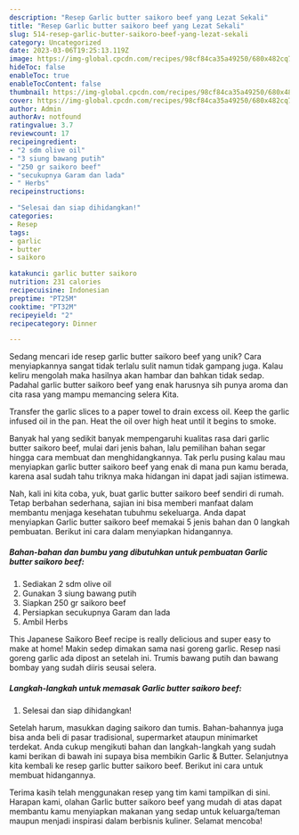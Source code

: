 ```yaml
---
description: "Resep Garlic butter saikoro beef yang Lezat Sekali"
title: "Resep Garlic butter saikoro beef yang Lezat Sekali"
slug: 514-resep-garlic-butter-saikoro-beef-yang-lezat-sekali
category: Uncategorized
date: 2023-03-06T19:25:13.119Z
image: https://img-global.cpcdn.com/recipes/98cf84ca35a49250/680x482cq70/garlic-butter-saikoro-beef-foto-resep-utama.jpg
hideToc: false
enableToc: true
enableTocContent: false
thumbnail: https://img-global.cpcdn.com/recipes/98cf84ca35a49250/680x482cq70/garlic-butter-saikoro-beef-foto-resep-utama.jpg
cover: https://img-global.cpcdn.com/recipes/98cf84ca35a49250/680x482cq70/garlic-butter-saikoro-beef-foto-resep-utama.jpg
author: Admin
authorAv: notfound
ratingvalue: 3.7
reviewcount: 17
recipeingredient:
- "2 sdm olive oil"
- "3 siung bawang putih"
- "250 gr saikoro beef"
- "secukupnya Garam dan lada"
- " Herbs"
recipeinstructions:

- "Selesai dan siap dihidangkan!"
categories:
- Resep
tags:
- garlic
- butter
- saikoro

katakunci: garlic butter saikoro 
nutrition: 231 calories
recipecuisine: Indonesian
preptime: "PT25M"
cooktime: "PT32M"
recipeyield: "2"
recipecategory: Dinner

---
```





Sedang mencari ide resep garlic butter saikoro beef yang unik? Cara menyiapkannya sangat tidak terlalu sulit namun tidak gampang juga. Kalau keliru mengolah maka hasilnya akan hambar dan bahkan tidak sedap. Padahal garlic butter saikoro beef yang enak harusnya sih punya aroma dan cita rasa yang mampu memancing selera Kita.





Transfer the garlic slices to a paper towel to drain excess oil. Keep the garlic infused oil in the pan. Heat the oil over high heat until it begins to smoke.

Banyak hal yang sedikit banyak mempengaruhi kualitas rasa dari garlic butter saikoro beef, mulai dari jenis bahan, lalu pemilihan bahan segar hingga cara membuat dan menghidangkannya. Tak perlu pusing kalau mau menyiapkan garlic butter saikoro beef yang enak di mana pun kamu berada, karena asal sudah tahu triknya maka hidangan ini dapat jadi sajian istimewa.






Nah, kali ini kita coba, yuk, buat garlic butter saikoro beef sendiri di rumah. Tetap berbahan sederhana, sajian ini bisa memberi manfaat dalam membantu menjaga kesehatan tubuhmu sekeluarga. Anda dapat menyiapkan Garlic butter saikoro beef memakai 5 jenis bahan dan 0 langkah pembuatan. Berikut ini cara dalam menyiapkan hidangannya.

<!--inarticleads1-->

##### Bahan-bahan dan bumbu yang dibutuhkan untuk pembuatan Garlic butter saikoro beef:

1. Sediakan 2 sdm olive oil
1. Gunakan 3 siung bawang putih
1. Siapkan 250 gr saikoro beef
1. Persiapkan secukupnya Garam dan lada
1. Ambil  Herbs


This Japanese Saikoro Beef recipe is really delicious and super easy to make at home! Makin sedep dimakan sama nasi goreng garlic. Resep nasi goreng garlic ada dipost an setelah ini. Trumis bawang putih dan bawang bombay yang sudah diiris seusai selera. 

<!--inarticleads2-->

##### Langkah-langkah untuk memasak Garlic butter saikoro beef:


1. Selesai dan siap dihidangkan!

Setelah harum, masukkan daging saikoro dan tumis. Bahan-bahannya juga bisa anda beli di pasar tradisional, supermarket ataupun minimarket terdekat. Anda cukup mengikuti bahan dan langkah-langkah yang sudah kami berikan di bawah ini supaya bisa membikin Garlic &amp; Butter. Selanjutnya kita kembali ke resep garlic butter saikoro beef. Berikut ini cara untuk membuat hidangannya. 

Terima kasih telah menggunakan resep yang tim kami tampilkan di sini. Harapan kami, olahan Garlic butter saikoro beef yang mudah di atas dapat membantu kamu menyiapkan makanan yang sedap untuk keluarga/teman maupun menjadi inspirasi dalam berbisnis kuliner. Selamat mencoba!
